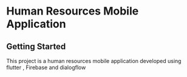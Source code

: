 # Human Resources Mobile Application



## Getting Started

This project is a human resources mobile application developed using flutter , Firebase and dialogflow
